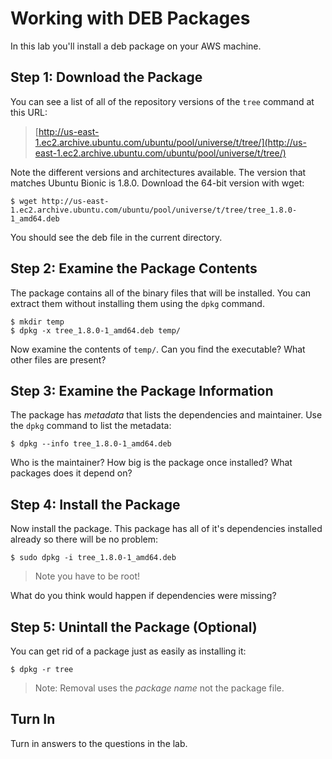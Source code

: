 # Working with DEB Packages 

In this lab you'll install a deb package on your AWS machine. 

## Step 1: Download the Package 

You can see a list of all of the repository versions of the `tree` command at this URL:

> [http://us-east-1.ec2.archive.ubuntu.com/ubuntu/pool/universe/t/tree/](http://us-east-1.ec2.archive.ubuntu.com/ubuntu/pool/universe/t/tree/)

Note the different versions and architectures available. The version that matches Ubuntu Bionic is 1.8.0. Download the 64-bit version with wget: 

```
$ wget http://us-east-1.ec2.archive.ubuntu.com/ubuntu/pool/universe/t/tree/tree_1.8.0-1_amd64.deb
```

You should see the deb file in the current directory. 

## Step 2: Examine the Package Contents 

The package contains all of the binary files that will be installed. You can extract them without installing them using the `dpkg` command. 

```
$ mkdir temp
$ dpkg -x tree_1.8.0-1_amd64.deb temp/
```

Now examine the contents of `temp/`. Can you find the executable? What other files are present? 

## Step 3: Examine the Package Information 

The package has *metadata* that lists the dependencies and maintainer. Use the `dpkg` command to list the metadata:

```
$ dpkg --info tree_1.8.0-1_amd64.deb 
```

Who is the maintainer? How big is the package once installed? What packages does it depend on? 

## Step 4: Install the Package 

Now install the package. This package has all of it's dependencies installed already so there will be no problem:

```
$ sudo dpkg -i tree_1.8.0-1_amd64.deb 
```

> Note you have to be root!

What do you think would happen if dependencies were missing? 

## Step 5: Unintall the Package (Optional)

You can get rid of a package just as easily as installing it: 

```
$ dpkg -r tree 
```

> Note: Removal uses the *package name* not the package file. 

## Turn In

Turn in answers to the questions in the lab. 




